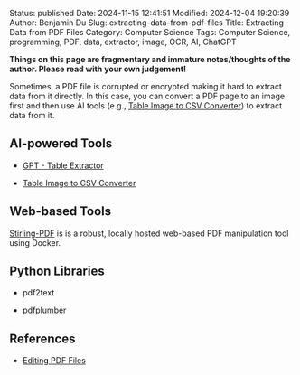 Status: published
Date: 2024-11-15 12:41:51
Modified: 2024-12-04 19:20:39
Author: Benjamin Du
Slug: extracting-data-from-pdf-files
Title: Extracting Data from PDF Files
Category: Computer Science
Tags: Computer Science, programming, PDF, data, extractor, image, OCR, AI, ChatGPT

**Things on this page are fragmentary and immature notes/thoughts of the author. Please read with your own judgement!**

Sometimes, 
a PDF file is corrupted or encrypted making it hard to extract data from it directly.
In this case,
you can convert a PDF page to an image first
and then use AI tools 
(e.g., [Table Image to CSV Converter](https://chatgpt.com/g/g-AiT7svnDN-table-image-to-csv-converter))
to extract data from it.

## AI-powered Tools

- [GPT - Table Extractor](https://chatgpt.com/g/g-HBmy1I0iS-table-extractor)

- [Table Image to CSV Converter](https://chatgpt.com/g/g-AiT7svnDN-table-image-to-csv-converter)

## Web-based Tools

[Stirling-PDF](https://github.com/Stirling-Tools/Stirling-PDF) 
is is a robust, locally hosted web-based PDF manipulation tool using Docker.

## Python Libraries

- pdf2text

- pdfplumber

## References

- [Editing PDF Files](https://www.legendu.net/en/blog/editing-PDF-files/)

